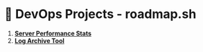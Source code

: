 # 🚀 DevOps Projects - roadmap.sh

1. **[Server Performance Stats](https://roadmap.sh/projects/server-stats)**
2. **[Log Archive Tool](https://roadmap.sh/projects/log-archive-tool)**
